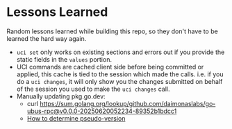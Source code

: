 # Lessons Learned

Random lessons learned while building this repo, so they don't have to be learned the hard way
again.


- `uci set` only works on existing sections and errors out if you provide the static fields in the `values` portion.
- UCI commands are cached client side before being committed or applied, this cache is tied to the session which
made the calls. i.e. if you do a `uci changes`, it will only show you the changes submitted on behalf of the
session you used to make the `uci changes` call.
- Manually updating pkg.go.dev:
    - curl https://sum.golang.org/lookup/github.com/daimonaslabs/go-ubus-rpc@v0.0.0-20250620052234-89352b1bdcc1
    - [How to determine pseudo-version](https://go.dev/doc/modules/version-numbers)